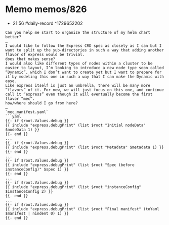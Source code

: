# Memo memos/826
- 21:56 #daily-record ^1729652202
```
Can you help me start to organize the structure of my helm chart better?
…
I would like to follow the Express CRD spec as closely as I can but I want to split up the sub-directories in such a way that adding another flavor of express would be trivial.
does that makes sense?
I would also like different types of nodes within a cluster to be easier to layout, I’m looking to introduce a new node type soon called “Dynamic”, which I don’t want to create yet but I want to prepare for it by modeling this one in such a way that I can make the Dynamic with ease.
Like express itself is just an umbrella, there will be many more “flavors” of it. For now, we will just focus on this one, and continue call it “express” even though it will eventually become the first flavor “mec”.
how/where should I go from here?
…
`mec_manifest.yaml`
```yaml
{{- if $root.Values.debug }}
{{ include "express.debugPrint" (list $root "Initial nodeData" $nodeData 1) }}
{{- end }}
...
{{- if $root.Values.debug }}
{{ include "express.debugPrint" (list $root "Metadata" $metadata 1) }}
{{- end }}
...
{{- if $root.Values.debug }}
{{ include "express.debugPrint" (list $root "Spec (before instanceConfig)" $spec 1) }}
{{- end }}
...
{{- if $root.Values.debug }}
{{ include "express.debugPrint" (list $root "instanceConfig" $instanceConfig 2) }}
{{- end }}
...
{{- if $root.Values.debug }}
{{ include "express.debugPrint" (list $root "Final manifest" (toYaml $manifest | nindent 0) 1) }}
{{- end }}
```